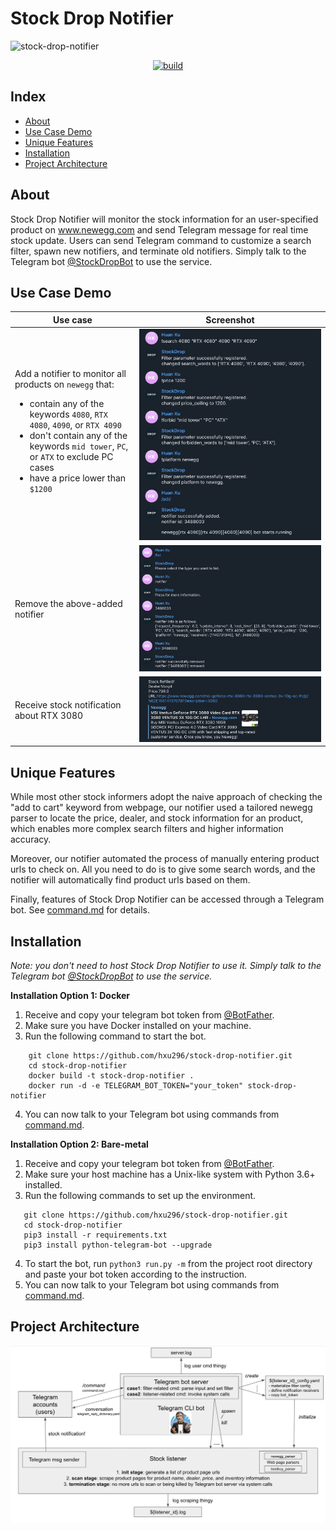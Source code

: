 # Stock Drop Notifier
![stock-drop-notifier](https://socialify.git.ci/hxu296/stock-drop-notifier/image?font=Inter&forks=1&issues=1&language=1&owner=1&pulls=1&stargazers=1&theme=Light)
<div align="center">

  <a href="">![build](https://github.com/hxu296/stock-drop-notifier/actions/workflows/docker-image.yml/badge.svg)</a>

</div>

## Index
- [About](#about)
- [Use Case Demo](#use-case-demo)
- [Unique Features](#unique-features)
- [Installation](#installation)
- [Project Architecture](#project-architecture)

## About
Stock Drop Notifier will monitor the stock information for an user-specified product on www.newegg.com and send Telegram message for real time stock update. Users can send Telegram command to customize a search filter, spawn new notifiers, and terminate old notifiers. Simply talk to the Telegram bot [@StockDropBot](https://telegram.me/StockDropBot) to use the service.


## Use Case Demo

| Use case      | Screenshot |
| ----------- | ----------- |
| Add a notifier to monitor all products on `newegg` that: <ul><li>contain any of the keywords `4080`, `RTX 4080`, `4090`, or `RTX 4090`</li><li>don't contain any of the keywords `mid tower`, `PC`, or `ATX` to exclude PC cases</li><li>have a price lower than `$1200`</li></ul> | ![add_example](./assets/add_example.png) |
| Remove the above-added notifier   | ![rm_example](./assets/rm_example.png)        |
| Receive stock notification about RTX 3080   | ![stock_notification](./assets/stock_notification.png)        |

## Unique Features
While most other stock informers adopt the naive approach of checking the "add to cart" keyword from webpage, our notifier used a tailored newegg parser to locate the price, dealer, and stock information for an product, which enables more complex search filters and higher information accuracy. 

Moreover, our notifier automated the process of manually entering product urls to check on. All you need to do is to give some search words, and the notifier will automatically find product urls based on them.


Finally, features of Stock Drop Notifier can be accessed through a Telegram bot. See [command.md](command.md) for details. 

## Installation
*Note: you don't need to host Stock Drop Notifier to use it. Simply talk to the Telegram bot [@StockDropBot](https://telegram.me/StockDropBot) to use the service.*

**Installation Option 1: Docker**
1. Receive and copy your telegram bot token from [@BotFather](https://telegram.me/BotFather).
2. Make sure you have Docker installed on your machine. 
3. Run the following command to start the bot.
```
    git clone https://github.com/hxu296/stock-drop-notifier.git
    cd stock-drop-notifier
    docker build -t stock-drop-notifier .
    docker run -d -e TELEGRAM_BOT_TOKEN="your_token" stock-drop-notifier
```
4. You can now talk to your Telegram bot using commands from [command.md](command.md).

**Installation Option 2: Bare-metal**

1. Receive and copy your telegram bot token from [@BotFather](https://telegram.me/BotFather).
2. Make sure your host machine has a Unix-like system with Python 3.6+ installed.
3. Run the following commands to set up the environment.
 ```
    git clone https://github.com/hxu296/stock-drop-notifier.git
    cd stock-drop-notifier
    pip3 install -r requirements.txt
    pip3 install python-telegram-bot --upgrade
```
4. To start the bot, run `python3 run.py -m` from the project root directory and paste your bot token according to the instruction.
4. You can now talk to your Telegram bot using commands from [command.md](command.md).


## Project Architecture
![architecture](./assets/architecture.png)




